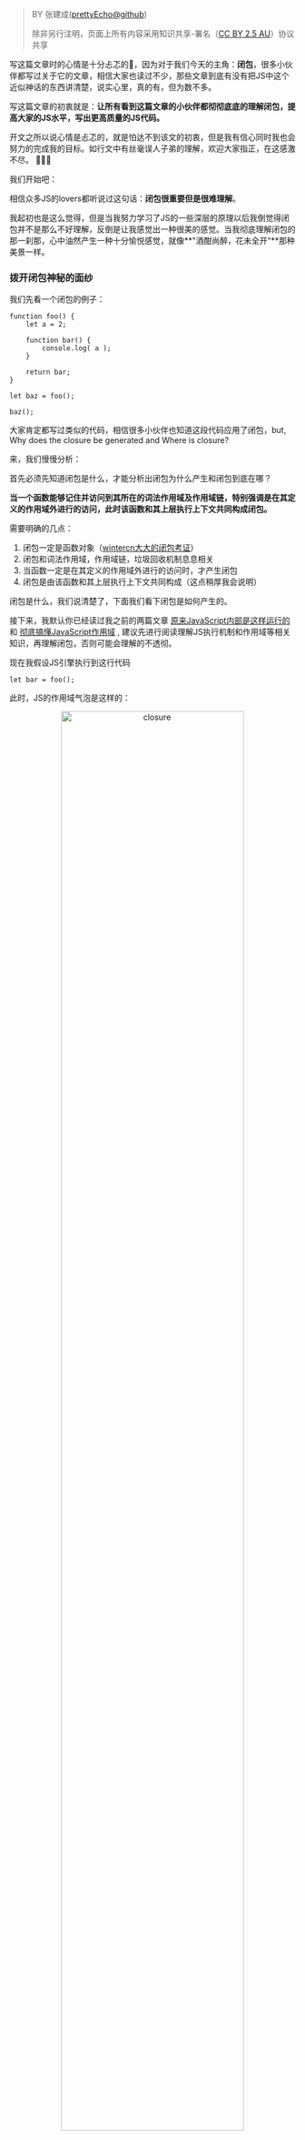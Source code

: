 > BY 张建成([prettyEcho@github](https://github.com/prettyEcho))
> 
>  除非另行注明，页面上所有内容采用知识共享-署名（[CC BY 2.5 AU](https://creativecommons.org/licenses/by/2.5/au/deed.zh)）协议共享

写这篇文章时的心情是十分忐忑的💢，因为对于我们今天的主角：**闭包**，很多小伙伴都写过关于它的文章，相信大家也读过不少，那些文章到底有没有把JS中这个近似神话的东西讲清楚，说实心里，真的有，但为数不多。

写这篇文章的初衷就是：**让所有看到这篇文章的小伙伴都彻彻底底的理解闭包，提高大家的JS水平，写出更高质量的JS代码。**

开文之所以说心情是忐忑的，就是怕达不到该文的初衷，但是我有信心同时我也会努力的完成我的目标。如行文中有丝毫误人子弟的理解，欢迎大家指正，在这感激不尽。 🙏🙏🙏

我们开始吧：

相信众多JS的lovers都听说过这句话：**闭包很重要但是很难理解**。

我起初也是这么觉得，但是当我努力学习了JS的一些深层的原理以后我倒觉得闭包并不是那么不好理解，反倒是让我感觉出一种很美的感觉。当我彻底理解闭包的那一刹那，心中油然产生一种十分愉悦感觉，就像**"酒酣尚醉，花未全开“**那种美景一样。

### 拨开闭包神秘的面纱

我们先看一个闭包的例子：

```
function foo() {
    let a = 2;

    function bar() {
        console.log( a );
    }

    return bar;
}

let baz = foo();

baz();
```

大家肯定都写过类似的代码，相信很多小伙伴也知道这段代码应用了闭包，but, Why does the closure be generated and Where is closure?

来，我们慢慢分析：

首先必须先知道闭包是什么，才能分析出闭包为什么产生和闭包到底在哪？

**当一个函数能够记住并访问到其所在的词法作用域及作用域链，特别强调是在其定义的作用域外进行的访问，此时该函数和其上层执行上下文共同构成闭包。**

需要明确的几点：

1. 闭包一定是函数对象（[wintercn大大的闭包考证](https://github.com/wintercn/blog/issues/3)）
2. 闭包和词法作用域，作用域链，垃圾回收机制息息相关
3. 当函数一定是在其定义的作用域外进行的访问时，才产生闭包
4. 闭包是由该函数和其上层执行上下文共同构成（这点稍厚我会说明）

闭包是什么，我们说清楚了，下面我们看下闭包是如何产生的。

接下来，我默认你已经读过我之前的两篇文章 [原来JavaScript内部是这样运行的](https://github.com/prettyEcho/deep-js/issues/1) 和 [彻底搞懂JavaScript作用域](https://github.com/prettyEcho/deep-js/issues/3) , 建议先进行阅读理解JS执行机制和作用域等相关知识，再理解闭包，否则可能会理解的不透彻。

现在我假设JS引擎执行到这行代码

`let bar = foo();`

此时，JS的作用域气泡是这样的：

<p style="text-align: center">
	<img src="https://user-images.githubusercontent.com/22290721/38412730-97a3fd6e-39bc-11e8-9a53-208d71ca98eb.png" alt="closure" style="width: 80%">
</p>


这个时候foo函数已经执行完，JS的垃圾回收机制应该自动会将其标记为"离开环境",等待回收机制下次执行，将其内存进行释放（标记清除）。

但是，**我们仔细看图中粉色的箭头，代表我们将bar的引用指向baz，正是这种引用赋值，阻止了垃圾回收机制将foo进行回收，从而导致bar的整条作用域链都被保存下来**。

接下来，**`baz()`执行，bar进入执行栈，闭包（foo）形成**，此时bar中依旧可以访问到其父作用域气泡中的变量a。

这样说可能不是很清晰，接下来我们借助chrome的调试工具看下闭包产生的过程。


当JS引擎执行到这行代码`let bar = foo();`时：

<p style="text-align: center">
	<img src="https://user-images.githubusercontent.com/22290721/38413724-151011f0-39bf-11e8-9b56-12dd5df22ada.jpg" alt="closure" style="width: 80%">
</p>

图中所示，`let baz = foo();`已经执行完，即将执行`baz();`，此时Call Stack中只有全局上下文。

接下来`baz();`执行：

<p style="text-align: center">
	<img src="https://user-images.githubusercontent.com/22290721/38415529-61d0e87a-39c4-11e8-9110-fa728845bf31.jpg" alt="closure" style="width: 80%">
</p>

我们可以看到，此时bar进入Call Stack中，并且Closure(foo)形成。


针对上面我提到的几点进行下说明：
 
1. 上述第二点（闭包和词法作用域，作用域链，垃圾回收机制息息相关）大家应该都清楚了
2. 上述第三点，当函数baz执行时，闭包才生成
3. 上述第四点，闭包是foo，并不是bar，很多书（《you dont know JavaScript》《JavaScript高级程序设计》）中，都强调保存下来的引用，即上例中的bar是闭包，而chrome认为被保存下来的封闭空间foo是闭包，针对这点我赞同chrome的判断（仅为自己的理解，如有不同意见，欢迎来讨论）

### 闭包的艺术性

我相信这个世界上最美的事物往往就存在我们身边，通常它并不是那么神秘，那么不可见，只是我们缺少了一双发现美的眼睛。

生活中，我们抽出一段时间放慢脚步，细细品味我们所过的每一分每一秒，会收获到生活给我们的另一层乐趣。

闭包也一样，它不是很神秘，反而是在我们的程序中随处可见，当我们静下心来，品味闭包的味道，发现它散发出一种艺术的美，朴实、小巧又不失优雅。

<p style="text-align: center">
	<img src="https://user-images.githubusercontent.com/22290721/38449808-25cd072c-3a47-11e8-9fce-d122cdd788fe.jpg" alt="closure" style="width: 80%">
</p>

细想，在我们作用域气泡模型中，作用域链让我们的内部bar气泡能够"看到"外面的世界，而闭包则让我们的外部作用域能够"关注到"内部的情况成为可能。可见，只要我们愿意，**内心世界和外面世界是可以相通的**。

### 闭包的应用的注意事项

闭包，在JS中绝对是一个高贵的存在，它让很多不可能实现的代码成为可能，但是物虽好，也要合理使用，不然不但不能达到我们想要的效果，有的时候可能还会适得其反。

* 内存泄漏

